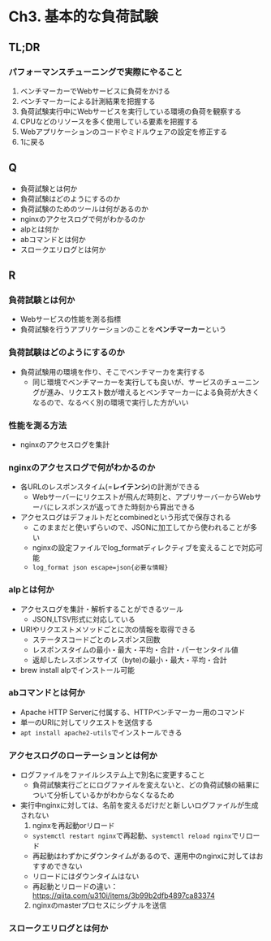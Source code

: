 # Ch3. 基本的な負荷試験

## TL;DR
### パフォーマンスチューニングで実際にやること
1. ベンチマーカーでWebサービスに負荷をかける
2. ベンチマーカーによる計測結果を把握する
3. 負荷試験実行中にWebサービスを実行している環境の負荷を観察する
4. CPUなどのリソースを多く使用している要素を把握する
5. Webアプリケーションのコードやミドルウェアの設定を修正する
6. 1に戻る

## Q
- 負荷試験とは何か
- 負荷試験はどのようにするのか
- 負荷試験のためのツールは何があるのか
- nginxのアクセスログで何がわかるのか
- alpとは何か
- abコマンドとは何か
- スロークエリログとは何か

## R
### 負荷試験とは何か
- Webサービスの性能を測る指標
- 負荷試験を行うアプリケーションのことを**ベンチマーカー**という

### 負荷試験はどのようにするのか
- 負荷試験用の環境を作り、そこでベンチマーカを実行する
  - 同じ環境でベンチマーカーを実行しても良いが、サービスのチューニングが進み、リクエスト数が増えるとベンチマーカーによる負荷が大きくなるので、なるべく別の環境で実行した方がいい

### 性能を測る方法
- nginxのアクセスログを集計

### nginxのアクセスログで何がわかるのか
- 各URLのレスポンスタイム(=**レイテンシ**)の計測ができる
  - Webサーバーにリクエストが飛んだ時刻と、アプリサーバーからWebサーバにレスポンスが返ってきた時刻から算出できる
- アクセスログはデフォルトだとcombinedという形式で保存される
  - このままだと使いずらいので、JSONに加工してから使われることが多い
  - nginxの設定ファイルでlog_formatディレクティブを変えることで対応可能
  - `log_format json escape=json{必要な情報}`

### alpとは何か
- アクセスログを集計・解析することができるツール
  - JSON,LTSV形式に対応している
- URIやリクエストメソッドごとに次の情報を取得できる
  - ステータスコードごとのレスポンス回数
  - レスポンスタイムの最小・最大・平均・合計・パーセンタイル値
  - 返却したレスポンスサイズ（byte)の最小・最大・平均・合計
- brew install alpでインストール可能

### abコマンドとは何か
- Apache HTTP Serverに付属する、HTTPベンチマーカー用のコマンド
- 単一のURIに対してリクエストを送信する
- `apt install apache2-utils`でインストールできる

### アクセスログのローテーションとは何か
- ログファイルをファイルシステム上で別名に変更すること
  - 負荷試験実行ごとにログファイルを変えないと、どの負荷試験の結果について分析しているかがわからなくなるため
- 実行中nginxに対しては、名前を変えるだけだと新しいログファイルが生成されない
  1. nginxを再起動orリロード
    - `systemctl restart nginx`で再起動、`systemctl reload nginx`でリロード
    - 再起動はわずかにダウンタイムがあるので、運用中のnginxに対してはおすすめできない
    - リロードにはダウンタイムはない
    - 再起動とリロードの違い：https://qiita.com/u310i/items/3b99b2dfb4897ca83374
  2. nginxのmasterプロセスにシグナルを送信


### スロークエリログとは何か

